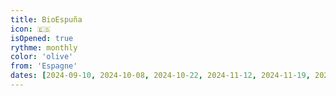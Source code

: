 ```yaml
---
title: BioEspuña
icon: 🇪🇸
isOpened: true
rythme: monthly
color: 'olive'
from: 'Espagne'
dates: [2024-09-10, 2024-10-08, 2024-10-22, 2024-11-12, 2024-11-19, 2024-12-03, 2024-12-10, 2025-01-14, 2025-01-28]
---
```

